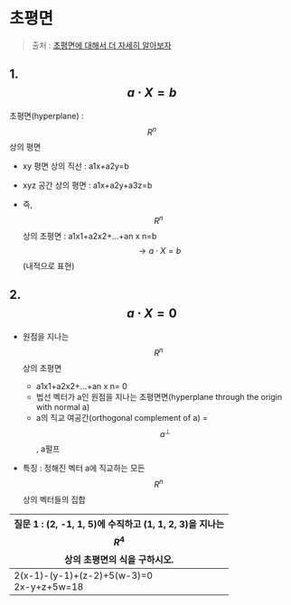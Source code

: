 # 초평면

> 출처 : [초평면에 대해서 더 자세히 알아보자](http://blog.naver.com/ldj1725/220788975131)

## 1. $$a \cdot X =b $$

초평면(hyperplane) : $$R^n $$상의 평면


- xy 평면 상의 직선 :  a1x+a2y=b

- xyz 공간 상의 평면 : a1x+a2y+a3z=b

- 즉, $$R^n$$상의 초평면 : a1x1+a2x2+...+an x n=b $$\rightarrow a \cdot X =b $$(내적으로 표현)



## 2. $$a \cdot X = 0 $$ 
- 원점을 지나는 $$R^n$$상의 초평면
    - a1x1+a2x2+...+an x n= 0
    - 법선 벡터가 a인 원점을 지나는 초평면면(hyperplane through the origin with normal a)
    - a의 직교 여공간(orthogonal complement of a) = $$a^{\bot}$$, a펄프 


- 특징 : 정해진 벡터 a에 직교하는 모든 $$R^n$$ 상의 벡터들의 집합



|질문 1 : (2, -1, 1, 5)에 수직하고 (1, 1, 2, 3)을 지나는 $$R^4$$ 상의 초평면의 식을 구하시오.|
|-|
|2(x-1)-(y-1)+(z-2)+5(w-3)=0 <br>2x-y+z+5w=18|
